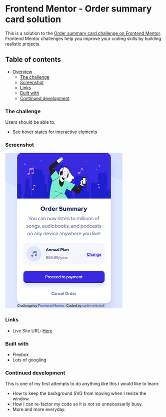 # Frontend Mentor - Order summary card solution

This is a solution to the [Order summary card challenge on Frontend Mentor](https://www.frontendmentor.io/challenges/order-summary-component-QlPmajDUj). Frontend Mentor challenges help you improve your coding skills by building realistic projects. 

## Table of contents

- [Overview](#overview)
  - [The challenge](#the-challenge)
  - [Screenshot](#screenshot)
  - [Links](#links)
  - [Built with](#built-with)
  - [Continued development](#continued-development)


### The challenge

Users should be able to:
- See hover states for interactive elements

### Screenshot

![Mobile Screenshot](/screen-shots/mobile-screenshot.png)

### Links

- Live Site URL: [Here](https://carlin-mitchell.github.io/order-summary-component-main/)

### Built with

- Flexbox
- Lots of googling 


### Continued development
This is one of my first attempts to do anything like this.I would like to learn:
- How to keep the background SVG from moving when I resize the window.
- How I can re-factor my code so it is not so unnecessarily busy. 
- More and more everyday. 
